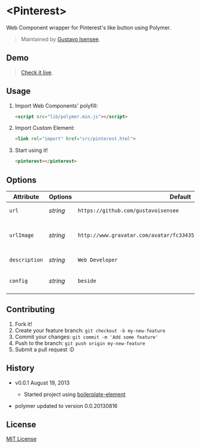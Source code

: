 # &lt;Pinterest&gt;

Web Component wrapper for Pinterest's like button using Polymer.

> Maintained by [Gustavo Isensee](https://github.com/gustavoisensee).

## Demo

> [Check it live](http://gustavoisensee.github.io/pinterest-element).

## Usage

1. Import Web Components' polyfill:

	```html
	<script src="lib/polymer.min.js"></script>
	```

2. Import Custom Element:

	```html
	<link rel="import" href="src/pinterest.html">
	```

3. Start using it!

	```html
	<pinterest></pinterest>
	```

## Options

Attribute     | Options                   | Default                                                                | Description
---           | ---                       | ---                                                                    | ---
`url`         | *string*                  | `https://github.com/gustavoisensee`                                    | url of the site
`urlImage`    | *string* 	              | `http://www.gravatar.com/avatar/fc33435ffe5822ba2cb2096f44d15d05.png`  | url of the image that will be shared
`description` | *string*                  | `Web Developer`                                                        | Limage description
`config`      | *string*                  | `beside`                                                               | above, beside, none


## Contributing

1. Fork it!
2. Create your feature branch: `git checkout -b my-new-feature`
3. Commit your changes: `git commit -m 'Add some feature'`
4. Push to the branch: `git push origin my-new-feature`
5. Submit a pull request :D

## History

* v0.0.1 August 19, 2013
	* Started project using [boilerplate-element](https://github.com/customelements/boilerplate-element)

* polymer updated to version 0.0.20130816

## License

[MIT License](http://opensource.org/licenses/MIT)